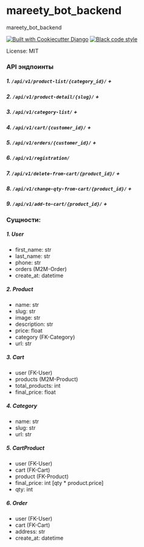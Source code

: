 # mareety_bot_backend

mareety_bot_backend

[![Built with Cookiecutter Django](https://img.shields.io/badge/built%20with-Cookiecutter%20Django-ff69b4.svg?logo=cookiecutter)](https://github.com/cookiecutter/cookiecutter-django/)
[![Black code style](https://img.shields.io/badge/code%20style-black-000000.svg)](https://github.com/ambv/black)

License: MIT


### API эндпоинты

##### 1. `/api/v1/product-list/{category_id}/` +
##### 2. `/api/v1/product-detail/{slug}/` +
##### 3. `/api/v1/category-list/` +
##### 4. `/api/v1/cart/{customer_id}/` +
##### 5. `/api/v1/orders/{customer_id}/` +
##### 6. `/api/v1/registration/`
##### 7. `/api/v1/delete-from-cart/{product_id}/` +
##### 8. `/api/v1/change-qty-from-cart/{product_id}/` +
##### 9. `/api/v1/add-to-cart/{product_id}/` +


### Сущности:

##### 1. User
- first_name: str
- last_name: str
- phone: str
- orders (M2M-Order)
- create_at: datetime

##### 2. Product
- name: str
- slug: str
- image: str
- description: str
- price: float
- category (FK-Category)
- url: str

##### 3. Cart
- user (FK-User)
- products (M2M-Product)
- total_products: int
- final_price: float

##### 4. Category
- name: str
- slug: str
- url: str

##### 5. CartProduct
- user (FK-User)
- cart (FK-Cart)
- product (FK-Product)
- final_price: int [qty * product.price]
- qty: int

##### 6. Order
- user (FK-User)
- cart (FK-Cart)
- address: str
- create_at: datetime